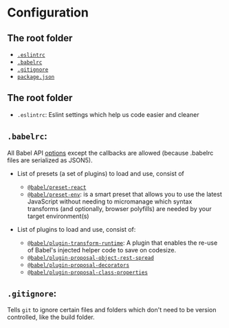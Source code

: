 # Configuration
## The root folder 
 - [`.eslintrc`](#)
 - [`.babelrc`](#babelrc)
 - [`.gitignore`](#gitignore)
 - [`package.json`](#)


## The root folder

- `.eslintrc`: Eslint settings which help us code easier and cleaner
  
  
## `.babelrc`: 
 All Babel API [options](https://babeljs.io/docs/en/6.26.3/babel-core#options) except the callbacks are allowed (because .babelrc files are serialized as JSON5). 
  - List of presets (a set of plugins) to load and use, consist of 
    - [`@babel/preset-react`](https://babeljs.io/docs/en/next/babel-preset-react.html)
    - [`@babel/preset-env`](https://babeljs.io/docs/en/babel-preset-env): is a smart preset that allows you to use the latest JavaScript without needing to micromanage which syntax transforms (and optionally, browser polyfills) are needed by your target environment(s)

  - List of plugins to load and use, consist of: 
    - [`@babel/plugin-transform-runtime`](https://babeljs.io/docs/en/babel-plugin-transform-runtime): A plugin that enables the re-use of Babel's injected helper code to save on codesize.
    - [`@babel/plugin-proposal-object-rest-spread`](https://babeljs.io/docs/en/babel-plugin-proposal-object-rest-spread)
    - [`@babel/plugin-proposal-decorators`](https://babeljs.io/docs/en/babel-plugin-proposal-decorators)
    - [`@babel/plugin-proposal-class-properties`](https://babeljs.io/docs/en/babel-plugin-proposal-class-properties)


 ## `.gitignore`: 
   Tells `git` to ignore certain files and folders which don't need to be version controlled, like the build folder.

